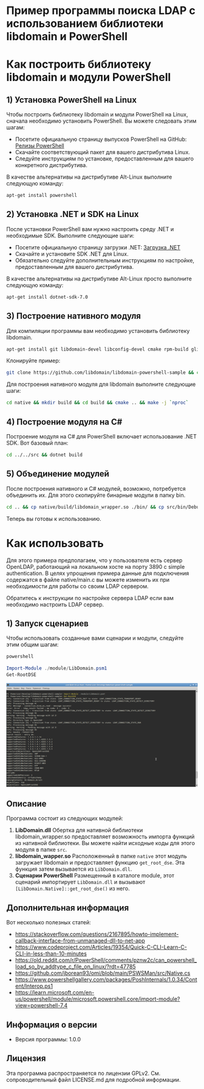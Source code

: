 # Пример программы поиска LDAP с использованием библиотеки libdomain и PowerShell

# Как построить библиотеку libdomain и модули PowerShell

## 1) Установка PowerShell на Linux

Чтобы построить библиотеку libdomain и модули PowerShell на Linux, сначала необходимо установить PowerShell. Вы можете следовать этим шагам:

- Посетите официальную страницу выпусков PowerShell на GitHub: [Релизы PowerShell](https://github.com/PowerShell/PowerShell/releases)
- Скачайте соответствующий пакет для вашего дистрибутива Linux.
- Следуйте инструкциям по установке, предоставленным для вашего конкретного дистрибутива.

В качестве альтернативы на дистрибутиве Alt-Linux выполните следующую команду:

```bash
apt-get install powershell
```

## 2) Установка .NET и SDK на Linux

После установки PowerShell вам нужно настроить среду .NET и необходимые SDK. Выполните следующие шаги:

- Посетите официальную страницу загрузки .NET: [Загрузка .NET](https://dotnet.microsoft.com/download)
- Скачайте и установите SDK .NET для Linux.
- Обязательно следуйте дополнительным инструкциям по настройке, предоставленным для вашего дистрибутива.

В качестве альтернативы на дистрибутиве Alt-Linux просто выполните следующую команду:

```bash
apt-get install dotnet-sdk-7.0
```

## 3) Построение нативного модуля

Для компиляции программы вам необходимо установить библиотеку libdomain.

```bash
apt-get install git libdomain-devel libconfig-devel cmake rpm-build glib2-devel
```

Клонируйте пример:

```bash
git clone https://github.com/libdomain/libdomain-powershell-sample && cd libdomain-powershell-sample
```

Для построения нативного модуля для libdomain выполните следующие шаги:

```bash
cd native && mkdir build && cd build && cmake .. && make -j `nproc`
```

## 4) Построение модуля на C#

Построение модуля на C# для PowerShell включает использование .NET SDK. Вот базовый план:

```bash
cd ../../src && dotnet build
```

## 5) Объединение модулей

После построения нативного и C# модулей, возможно, потребуется объединить их. Для этого скопируйте бинарные модули в папку bin.

```bash
cd .. && cp native/build/libdomain_wrapper.so ./bin/ && cp src/bin/Debug/net7.0/LibDomain.dll ./bin/
```

Теперь вы готовы к использованию.

# Как использовать

Для этого примера предполагаем, что у пользователя есть сервер OpenLDAP,
работающий на локальном хосте на порту 3890 с simple authentication.
В целях упрощения примера данные для подключения содержатся в файле native/main.c вы можете изменить их при необходимости для работы со своим LDAP сервером.

Обратитесь к инструкции по настройке сервера LDAP если вам необходимо настроить LDAP сервер.

## 1) Запуск сценариев

Чтобы использовать созданные вами сценарии и модули, следуйте этим общим шагам:

```bash
powershell
```

```powershell
Import-Module ./module/LibDomain.psm1
Get-RootDSE
```

![Пример запуска сценария](docs/example.png)

## Описание
Программа состоит из следующих модулей:

1. **LibDomain.dll**
   Обертка для нативной библиотеки libdomain_wrapper.so предоставляет возможность импорта функций из нативной библиотеки.
   Вы можете найти исходные коды для этого модуля в папке `src`.
2. **libdomain_wapper.so**
   Расположенный в папке `native` этот модуль загружает libdomain и предоставляет функцию `get_root_dse`.
   Эта функция затем вызывается из `LibDomain.dll`.
3. **Сценарии PowerShell**
   Размещенный в каталоге module, этот сценарий импортирует `LibDomain.dll` и вызывают `[LibDomain.Native]::get_root_dse()` из него.

## Дополнительная информация

Вот несколько полезных статей:
- https://stackoverflow.com/questions/2167895/howto-implement-callback-interface-from-unmanaged-dll-to-net-app
- https://www.codeproject.com/Articles/19354/Quick-C-CLI-Learn-C-CLI-in-less-than-10-minutes
- https://old.reddit.com/r/PowerShell/comments/pznw2c/can_powershell_load_so_by_addtype_c_file_on_linux/?rdt=47785
- https://github.com/jborean93/omi/blob/main/PSWSMan/src/Native.cs
- https://www.powershellgallery.com/packages/PoshInternals/1.0.34/Content/Interop.ps1
- https://learn.microsoft.com/en-us/powershell/module/microsoft.powershell.core/import-module?view=powershell-7.4

## Информация о версии

- Версия программы: 1.0.0

## Лицензия

Эта программа распространяется по лицензии GPLv2. См. сопроводительный файл LICENSE.md для подробной информации.

